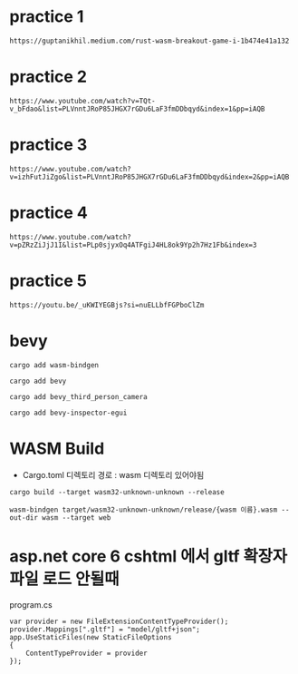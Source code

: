 practice 1
================================
`https://guptanikhil.medium.com/rust-wasm-breakout-game-i-1b474e41a132`


practice 2
================================
`https://www.youtube.com/watch?v=TQt-v_bFdao&list=PLVnntJRoP85JHGX7rGDu6LaF3fmDDbqyd&index=1&pp=iAQB`


practice 3
================================
`https://www.youtube.com/watch?v=izhFutJiZgo&list=PLVnntJRoP85JHGX7rGDu6LaF3fmDDbqyd&index=2&pp=iAQB`


practice 4
================================
`https://www.youtube.com/watch?v=pZRzZiJjJ1I&list=PLp0sjyxOq4ATFgiJ4HL8ok9Yp2h7Hz1Fb&index=3`


practice 5
================================
`https://youtu.be/_uKWIYEGBjs?si=nuELLbfFGPboClZm`


bevy
================================
`cargo add wasm-bindgen`

`cargo add bevy`

`cargo add bevy_third_person_camera`

`cargo add bevy-inspector-egui`


WASM Build
================================
- Cargo.toml 디렉토리 경로 : wasm 디렉토리 있어야됨

`cargo build --target wasm32-unknown-unknown --release`

`wasm-bindgen target/wasm32-unknown-unknown/release/{wasm 이름}.wasm --out-dir wasm --target web`




asp.net core 6 cshtml 에서 gltf 확장자 파일 로드 안될때
================================
program.cs

```
var provider = new FileExtensionContentTypeProvider();
provider.Mappings[".gltf"] = "model/gltf+json";
app.UseStaticFiles(new StaticFileOptions
{
    ContentTypeProvider = provider
});
```